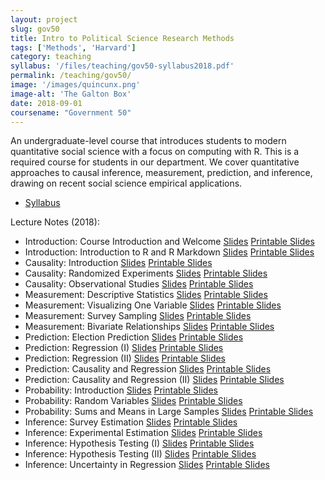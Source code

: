 ```yaml
---
layout: project
slug: gov50
title: Intro to Political Science Research Methods
tags: ['Methods', 'Harvard']
category: teaching
syllabus: '/files/teaching/gov50-syllabus2018.pdf'
permalink: /teaching/gov50/
image: '/images/quincunx.png'
image-alt: 'The Galton Box'
date: 2018-09-01
coursename: "Government 50"
---
```


An undergraduate-level course that introduces students to modern quantitative social science with a focus on computing with R. This is a required course for students in our department. We cover quantitative approaches to causal inference, measurement, prediction, and inference, drawing on recent social science empirical applications. 


<!--more-->



* [Syllabus][]

Lecture Notes (2018):
* Introduction: Course Introduction and Welcome  [Slides][s01-01] [Printable Slides][s01-01-handout]
* Introduction: Introduction to R and R Markdown  [Slides][s01-02] [Printable Slides][s01-02-handout]
* Causality: Introduction  [Slides][s02-01] [Printable Slides][s02-01-handout]
* Causality: Randomized Experiments  [Slides][s02-02] [Printable Slides][s02-02-handout]
* Causality: Observational Studies  [Slides][s02-03] [Printable Slides][s02-03-handout]
* Measurement: Descriptive Statistics  [Slides][s03-01] [Printable Slides][s03-01-handout]
* Measurement: Visualizing One Variable  [Slides][s03-02] [Printable Slides][s03-02-handout]
* Measurement: Survey Sampling  [Slides][s03-03] [Printable Slides][s03-03-handout]
* Measurement: Bivariate Relationships  [Slides][s03-04] [Printable Slides][s03-04-handout]
* Prediction: Election Prediction [Slides][s04-01] [Printable Slides][s04-01-handout]
* Prediction: Regression (I) [Slides][s04-02] [Printable Slides][s04-02-handout]
* Prediction: Regression (II) [Slides][s04-03] [Printable Slides][s04-03-handout]
* Prediction: Causality and Regression [Slides][s04-04] [Printable Slides][s04-04-handout]
* Prediction: Causality and Regression (II) [Slides][s04-05] [Printable Slides][s04-05-handout]
* Probability: Introduction [Slides][s05-01] [Printable Slides][s05-01-handout]
* Probability: Random Variables [Slides][s05-02] [Printable Slides][s05-02-handout]
* Probability: Sums and Means in Large Samples [Slides][s05-03] [Printable Slides][s05-03-handout]
* Inference: Survey Estimation [Slides][s06-01] [Printable Slides][s06-01-handout]
* Inference: Experimental Estimation [Slides][s06-02] [Printable Slides][s06-02-handout]
* Inference: Hypothesis Testing (I) [Slides][s06-03] [Printable Slides][s06-03-handout]
* Inference: Hypothesis Testing (II) [Slides][s06-04] [Printable Slides][s06-04-handout]
* Inference: Uncertainty in Regression [Slides][s06-05] [Printable Slides][s06-05-handout]

[Syllabus]: http://www.mattblackwell.org/files/teaching/gov50-syllabus2018.pdf
[s01-01]: http://www.mattblackwell.org/files/teaching/gov50/intro-slides.pdf
[s01-01-handout]: http://www.mattblackwell.org/files/teaching/gov50/intro-slides-handout.pdf
[s01-02]: http://www.mattblackwell.org/files/teaching/gov50/r-rmd-intro.pdf
[s01-02-handout]: http://www.mattblackwell.org/files/teaching/gov50/r-rmd-intro-handout.pdf
[s02-01]: http://www.mattblackwell.org/files/teaching/gov50/causal-intro.pdf
[s02-01-handout]: http://www.mattblackwell.org/files/teaching/gov50/causal-intro-handout.pdf
[s02-02]: http://www.mattblackwell.org/files/teaching/gov50/rand-exp.pdf
[s02-02-handout]: http://www.mattblackwell.org/files/teaching/gov50/rand-exp-handout.pdf
[s02-03]: http://www.mattblackwell.org/files/teaching/gov50/obs-studies.pdf
[s02-03-handout]: http://www.mattblackwell.org/files/teaching/gov50/obs-studies-handout.pdf
[s03-01]: http://www.mattblackwell.org/files/teaching/gov50/descriptive-stats.pdf
[s03-01-handout]: http://www.mattblackwell.org/files/teaching/gov50/descriptive-stats-handout.pdf
[s03-02]: http://www.mattblackwell.org/files/teaching/gov50/visual-dist.pdf
[s03-02-handout]: http://www.mattblackwell.org/files/teaching/gov50/visual-dist-handout.pdf
[s03-03]: http://www.mattblackwell.org/files/teaching/gov50/survey-sampling.pdf
[s03-03-handout]: http://www.mattblackwell.org/files/teaching/gov50/survey-sampling-handout.pdf
[s03-04]: http://www.mattblackwell.org/files/teaching/gov50/bivariate.pdf
[s03-04-handout]: http://www.mattblackwell.org/files/teaching/gov50/bivariate-handout.pdf
[s04-01]: http://www.mattblackwell.org/files/teaching/gov50/election-prediction.pdf
[s04-01-handout]: http://www.mattblackwell.org/files/teaching/gov50/election-prediction-handout.pdf
[s04-02]: http://www.mattblackwell.org/files/teaching/gov50/regression.pdf
[s04-02-handout]: http://www.mattblackwell.org/files/teaching/gov50/regression-handout.pdf
[s04-03]: http://www.mattblackwell.org/files/teaching/gov50/regression-ii.pdf
[s04-03-handout]: http://www.mattblackwell.org/files/teaching/gov50/regression-ii-handout.pdf
[s04-04]: http://www.mattblackwell.org/files/teaching/gov50/cause-regress.pdf
[s04-04-handout]: http://www.mattblackwell.org/files/teaching/gov50/cause-regress-handout.pdf
[s04-05]: http://www.mattblackwell.org/files/teaching/gov50/cause-regress-ii.pdf
[s04-05-handout]: http://www.mattblackwell.org/files/teaching/gov50/cause-regress-ii-handout.pdf
[s05-01]: http://www.mattblackwell.org/files/teaching/gov50/prob.pdf
[s05-01-handout]: http://www.mattblackwell.org/files/teaching/gov50/prob-handout.pdf
[s05-02]: http://www.mattblackwell.org/files/teaching/gov50/rand-var.pdf
[s05-02-handout]: http://www.mattblackwell.org/files/teaching/gov50/rand-var-handout.pdf
[s05-03]: http://www.mattblackwell.org/files/teaching/gov50/large-sample.pdf
[s05-03-handout]: http://www.mattblackwell.org/files/teaching/gov50/large-sample-handout.pdf
[s06-01]: http://www.mattblackwell.org/files/teaching/gov50/survey-est.pdf
[s06-01-handout]: http://www.mattblackwell.org/files/teaching/gov50/survey-est-handout.pdf
[s06-02]: http://www.mattblackwell.org/files/teaching/gov50/experiment-est.pdf
[s06-02-handout]: http://www.mattblackwell.org/files/teaching/gov50/experiment-est-handout.pdf
[s06-03]: http://www.mattblackwell.org/files/teaching/gov50/hyp-test1.pdf
[s06-03-handout]: http://www.mattblackwell.org/files/teaching/gov50/hyp-test1-handout.pdf
[s06-04]: http://www.mattblackwell.org/files/teaching/gov50/hyp-test2.pdf
[s06-04-handout]: http://www.mattblackwell.org/files/teaching/gov50/hyp-test2-handout.pdf
[s06-05]: http://www.mattblackwell.org/files/teaching/gov50/reg-uncertain.pdf
[s06-05-handout]: http://www.mattblackwell.org/files/teaching/gov50/reg-uncertain-handout.pdf
